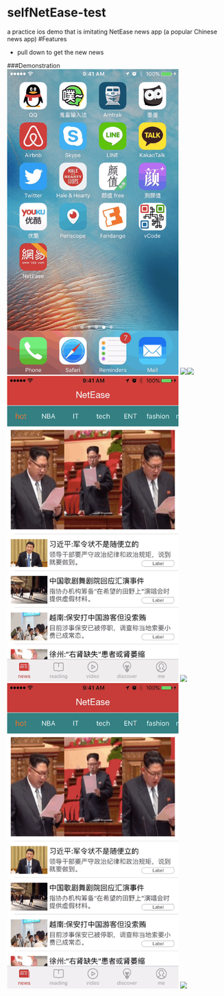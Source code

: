 # selfNetEase-test
a practice ios demo that is imitating NetEase news app (a popular Chinese news app)
#Features 
*   pull down to get the new news

###Demonstration
<img src="https://github.com/CranberryYam/selfNetEase-test/blob/master/demoGif/netease-launch.gif" width="400" /> <img src="https://github.com/CranberryYam/selfNetEase-test/blob/master/demoGif/netease-barrage.gif" width="400" /><img src="https://github.com/CranberryYam/selfNetEase-test/blob/master/demoGif/netease-littlephoto.gif" width="400" />
<img src="https://github.com/CranberryYam/selfNetEase-test/blob/master/demoGif/netease-news.gif" width="400" /> <img src="https://github.com/CranberryYam/selfNetEase-test/blob/master/demoGif/netease-photo.gif" width="400" />
<img src="https://github.com/CranberryYam/selfNetEase-test/blob/master/demoGif/netease-scroll.gif" width="400" /> <img src="https://github.com/CranberryYam/selfNetEase-test/blob/master/demoGif/netease-scroll2.gif" width="400" />



